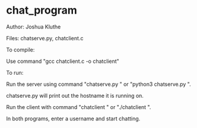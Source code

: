 # chat_program

Author: Joshua Kluthe

Files: chatserve.py, chatclient.c

To compile:

Use command "gcc chatclient.c -o chatclient"

To run:

Run the server using command "chatserve.py <PORT NUMBER>" or
"python3 chatserve.py <PORT NUMBER>".

chatserve.py will print out the hostname it is running on.

Run the client with command "chatclient <HOSTNAME> <PORT NUMBER>" or
"./chatclient <HOSTNAME> <PORT NUMBER>".

In both programs, enter a username and start chatting.
